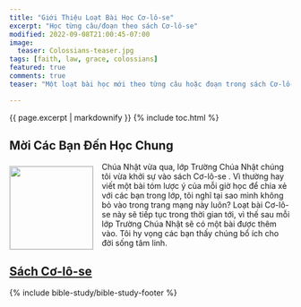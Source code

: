```yaml
---
title: "Giới Thiệu Loạt Bài Học Cơ-lô-se"
excerpt: "Học từng câu/đoạn theo sách Cơ-lô-se"
modified: 2022-09-08T21:00:45-07:00
image:
  teaser: Colossians-teaser.jpg
tags: [faith, law, grace, colossians]
featured: true
comments: true
teaser: "Một loạt bài học mới theo từng câu hoặc đoạn trong sách Cơ-lô-se."

---
```

{{ page.excerpt | markdownify }}
{% include toc.html %}

## Mời Các Bạn Đến Học Chung
<img alt src="{{ site.url }}/assets/images/Colossians-teaser.jpg" style="border: 1px solid #cccccc; margin: 7px 15px 0px 0px; max-width: 100%; height: 148px; padding: 0px; float: left;">

Chúa Nhật vừa qua, lớp Trường Chúa Nhật chúng tôi vừa khởi sự vào sách Cơ-lô-se . Vì thường hay viết một bài tóm lược ý của mỗi giờ học để chia xẻ với các bạn trong lớp, tôi nghĩ tại sao mình không bỏ vào trong trang mạng này luôn? Loạt bài Cơ-lô-se này sẽ tiếp tục trong thời gian tới, vì thế sau mỗi lớp Trường Chúa Nhật sẽ có một bài được thêm vào. Tôi hy vọng các bạn thấy chúng bổ ích cho đời sống tâm linh.

## <a href="{{ site.url }}/bible-studies-viet/Co-lo-se/"><u>Sách Cơ-lô-se</u></a>

{% include bible-study/bible-study-footer %}

